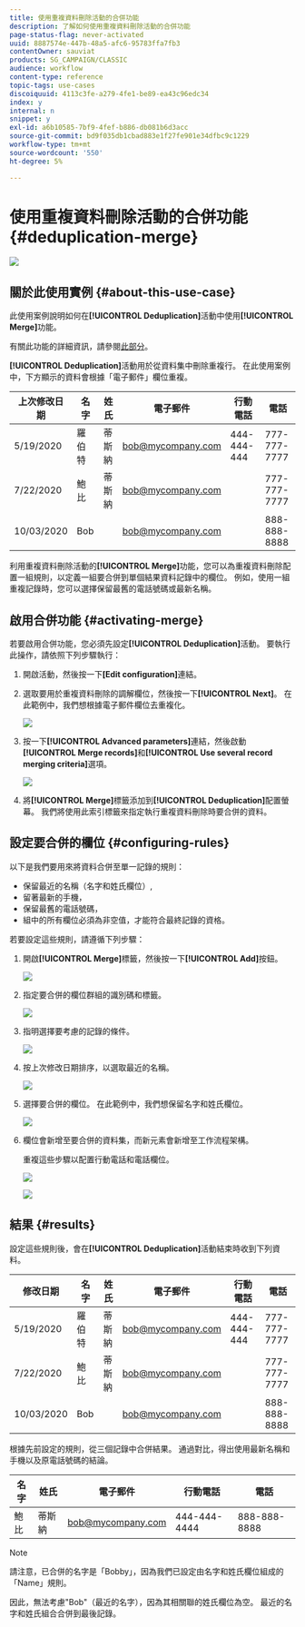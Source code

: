 ```yaml
---
title: 使用重複資料刪除活動的合併功能
description: 了解如何使用重複資料刪除活動的合併功能
page-status-flag: never-activated
uuid: 8887574e-447b-48a5-afc6-95783ffa7fb3
contentOwner: sauviat
products: SG_CAMPAIGN/CLASSIC
audience: workflow
content-type: reference
topic-tags: use-cases
discoiquuid: 4113c3fe-a279-4fe1-be89-ea43c96edc34
index: y
internal: n
snippet: y
exl-id: a6b10585-7bf9-4fef-b886-db081b6d3acc
source-git-commit: bd9f035db1cbad883e1f27fe901e34dfbc9c1229
workflow-type: tm+mt
source-wordcount: '550'
ht-degree: 5%

---
```


# 使用重複資料刪除活動的合併功能 {#deduplication-merge}

![](../../assets/common.svg)

## 關於此使用實例 {#about-this-use-case}

此使用案例說明如何在&#x200B;**[!UICONTROL Deduplication]**&#x200B;活動中使用&#x200B;**[!UICONTROL Merge]**&#x200B;功能。

有關此功能的詳細資訊，請參閱[此部分](deduplication.md#merging-fields-into-single-record)。

**[!UICONTROL Deduplication]**&#x200B;活動用於從資料集中刪除重複行。 在此使用案例中，下方顯示的資料會根據「電子郵件」欄位重複。

| 上次修改日期 | 名字 | 姓氏 | 電子郵件 | 行動電話 | 電話 |
|-----|------------|-----------|-------|--------------|------|
| 5/19/2020 | 羅伯特 | 蒂斯納 | bob@mycompany.com | 444-444-444 | 777-777-7777 |
| 7/22/2020 | 鮑比 | 蒂斯納 | bob@mycompany.com |  | 777-777-7777 |
| 10/03/2020 | Bob |  | bob@mycompany.com |  | 888-888-8888 |

利用重複資料刪除活動的&#x200B;**[!UICONTROL Merge]**&#x200B;功能，您可以為重複資料刪除配置一組規則，以定義一組要合併到單個結果資料記錄中的欄位。 例如，使用一組重複記錄時，您可以選擇保留最舊的電話號碼或最新名稱。

## 啟用合併功能 {#activating-merge}


若要啟用合併功能，您必須先設定&#x200B;**[!UICONTROL Deduplication]**&#x200B;活動。 要執行此操作，請依照下列步驟執行：

1. 開啟活動，然後按一下&#x200B;**[Edit configuration]**&#x200B;連結。

1. 選取要用於重複資料刪除的調解欄位，然後按一下&#x200B;**[!UICONTROL Next]**。 在此範例中，我們想根據電子郵件欄位去重複化。

   ![](assets/uc_merge_edit.png)

1. 按一下&#x200B;**[!UICONTROL Advanced parameters]**&#x200B;連結，然後啟動&#x200B;**[!UICONTROL Merge records]**&#x200B;和&#x200B;**[!UICONTROL Use several record merging criteria]**&#x200B;選項。

   ![](assets/uc_merge_advanced_parameters.png)

1. 將&#x200B;**[!UICONTROL Merge]**&#x200B;標籤添加到&#x200B;**[!UICONTROL Deduplication]**&#x200B;配置螢幕。 我們將使用此索引標籤來指定執行重複資料刪除時要合併的資料。

## 設定要合併的欄位 {#configuring-rules}

以下是我們要用來將資料合併至單一記錄的規則：

* 保留最近的名稱（名字和姓氏欄位）,
* 留著最新的手機，
* 保留最舊的電話號碼，
* 組中的所有欄位必須為非空值，才能符合最終記錄的資格。

若要設定這些規則，請遵循下列步驟：

1. 開啟&#x200B;**[!UICONTROL Merge]**&#x200B;標籤，然後按一下&#x200B;**[!UICONTROL Add]**&#x200B;按鈕。

   ![](assets/uc_merge_add.png)

1. 指定要合併的欄位群組的識別碼和標籤。

   ![](assets/uc_merge_identifier.png)

1. 指明選擇要考慮的記錄的條件。

   ![](assets/uc_merge_filter.png)

1. 按上次修改日期排序，以選取最近的名稱。

   ![](assets/uc_merge_sort.png)

1. 選擇要合併的欄位。 在此範例中，我們想保留名字和姓氏欄位。

   ![](assets/uc_merge_keep.png)

1. 欄位會新增至要合併的資料集，而新元素會新增至工作流程架構。

   重複這些步驟以配置行動電話和電話欄位。

   ![](assets/dedup8.png)

   ![](assets/dedup9.png)

## 結果 {#results}

設定這些規則後，會在&#x200B;**[!UICONTROL Deduplication]**&#x200B;活動結束時收到下列資料。

| 修改日期 | 名字 | 姓氏 | 電子郵件 | 行動電話 | 電話 |
|-----|------------|-----------|-------|--------------|------|
| 5/19/2020 | 羅伯特 | 蒂斯納 | bob@mycompany.com | 444-444-444 | 777-777-7777 |
| 7/22/2020 | 鮑比 | 蒂斯納 | bob@mycompany.com |  | 777-777-7777 |
| 10/03/2020 | Bob |  | bob@mycompany.com |  | 888-888-8888 |

根據先前設定的規則，從三個記錄中合併結果。 通過對比，得出使用最新名稱和手機以及原電話號碼的結論。

| 名字 | 姓氏 | 電子郵件 | 行動電話 | 電話 |
|------------|-----------|-------|--------------|------|
| 鮑比 | 蒂斯納 | bob@mycompany.com | 444-444-4444 | 888-888-8888 |

>[!NOTE]
>
> 請注意，已合併的名字是「Bobby」，因為我們已設定由名字和姓氏欄位組成的「Name」規則。
>
>因此，無法考慮&quot;Bob&quot;（最近的名字），因為其相關聯的姓氏欄位為空。 最近的名字和姓氏組合合併到最後記錄。
